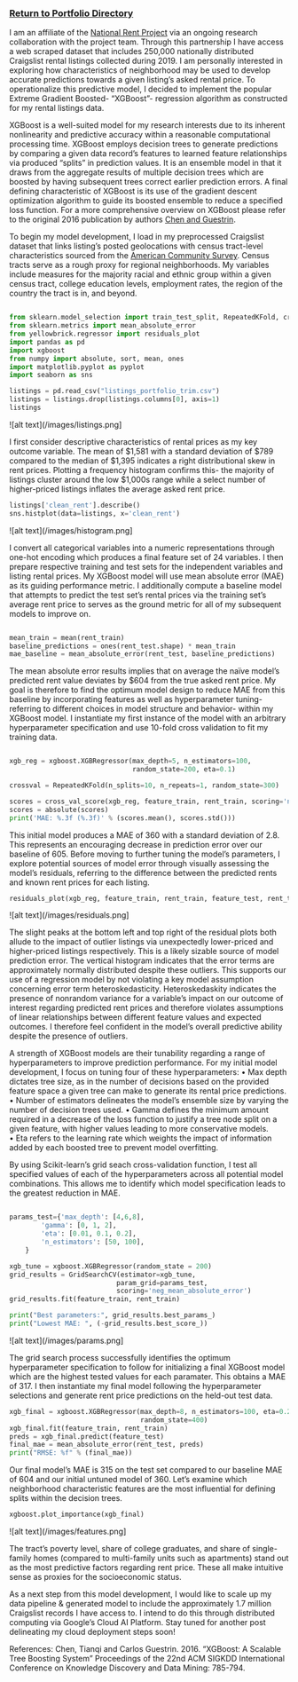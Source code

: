 ### [Return to Portfolio Directory](https://remypstewart.github.io/)

I am an affiliate of the [National Rent Project](https://national-rent.github.io/) via an ongoing research collaboration with the project team. Through this partnership I have access a web scraped dataset that includes 250,000 nationally distributed Craigslist rental listings collected during 2019. I am personally interested in exploring how characteristics of neighborhood may be used to develop accurate predictions towards a given listing’s asked rental price. To operationalize this predictive model, I decided to implement the popular Extreme Gradient Boosted- “XGBoost”- regression algorithm as constructed for my rental listings data. 

XGBoost is a well-suited model for my research interests due to its inherent nonlinearity and predictive accuracy within a reasonable computational processing time.  XGBoost employs decision trees to generate predictions by comparing a given data record’s features to learned feature relationships via produced “splits” in prediction values. It is an ensemble model in that it draws from the aggregate results of multiple decision trees which are boosted by having subsequent trees correct earlier prediction errors. A final defining characteristic of XGBoost is its use of the gradient descent optimization algorithm to guide its boosted ensemble to reduce a specified loss function. For a more comprehensive overview on XGBoost please refer to the original 2016 publication by authors [Chen and Guestrin](https://dl.acm.org/doi/10.1145/2939672.2939785).

To begin my model development, I load in my preprocessed Craigslist dataset that links listing’s posted geolocations with census tract-level characteristics sourced from the [American Community Survey]( https://www.census.gov/programs-surveys/acs). Census tracts serve as a rough proxy for regional neighborhoods. My variables include measures for the majority racial and ethnic group within a given census tract, college education levels, employment rates, the region of the country the tract is in, and beyond. 

``` python

from sklearn.model_selection import train_test_split, RepeatedKFold, cross_val_score, GridSearchCV
from sklearn.metrics import mean_absolute_error
from yellowbrick.regressor import residuals_plot
import pandas as pd
import xgboost
from numpy import absolute, sort, mean, ones
import matplotlib.pyplot as pyplot
import seaborn as sns

listings = pd.read_csv("listings_portfolio_trim.csv")
listings = listings.drop(listings.columns[0], axis=1)
listings
```
![alt text](/images/listings.png]

I first consider descriptive characteristics of rental prices as my key outcome variable. The mean of $1,581 with a standard deviation of  $789 compared to the median of $1,395 indicates a right distributional skew in rent prices. Plotting a frequency histogram confirms this- the majority of listings cluster around the low $1,000s range while a select number of higher-priced listings inflates the average asked rent price. 

``` python
listings['clean_rent'].describe()
sns.histplot(data=listings, x='clean_rent')
```
![alt text](/images/histogram.png]

I convert all categorical variables into a numeric representations through one-hot encoding which produces a final feature set of 24 variables. I then prepare respective training and test sets for the independent variables and listing rental prices. My XGBoost model will use mean absolute error (MAE) as its guiding performance metric. I additionally compute a baseline model that attempts to predict the test set’s rental prices via the training set’s average rent price to serves as the ground metric for all of my subsequent models to improve on. 

``` python

mean_train = mean(rent_train)
baseline_predictions = ones(rent_test.shape) * mean_train
mae_baseline = mean_absolute_error(rent_test, baseline_predictions)
```

The mean absolute error results implies that on average the naïve model’s predicted rent value deviates by $604 from the true asked rent price. My goal is therefore to find the optimum model design to reduce MAE from this baseline by incorporating features as well as hyperparameter tuning- referring to different choices in model structure and behavior- within my XGBoost model. I instantiate my first instance of the model with an arbitrary hyperparameter specification and use 10-fold cross validation to fit my training data. 

``` python

xgb_reg = xgboost.XGBRegressor(max_depth=5, n_estimators=100,
                               random_state=200, eta=0.1)

crossval = RepeatedKFold(n_splits=10, n_repeats=1, random_state=300)

scores = cross_val_score(xgb_reg, feature_train, rent_train, scoring='neg_mean_absolute_error', cv=crossval, n_jobs=-1)
scores = absolute(scores)
print('MAE: %.3f (%.3f)' % (scores.mean(), scores.std()))
```

This initial model produces a MAE of 360 with a standard deviation of 2.8. This represents an encouraging decrease in prediction error over our baseline of 605. Before moving to further tuning the model’s parameters, I explore potential sources of model error through visually assessing the model’s residuals, referring to the difference between the predicted rents and known rent prices for each listing. 

``` python
residuals_plot(xgb_reg, feature_train, rent_train, feature_test, rent_test)
```
![alt text](/images/residuals.png]

The slight peaks at the bottom left and top right of the residual plots both allude to the impact of outlier listings via unexpectedly lower-priced and higher-priced listings respectively. This is a likely sizable source of model prediction error. The vertical histogram indicates that the error terms are approximately normally distributed despite these outliers. This supports our use of a regression model by not violating a key model assumption concerning error term heteroskedasticity. Heteroskedaskity indicates the presence of nonrandom variance for a variable’s impact on our outcome of interest regarding predicted rent prices and therefore violates assumptions of linear relationships between different feature values and expected outcomes. I therefore feel confident in the model’s overall predictive ability despite the presence of outliers. 

A strength of XGBoost models are their tunability regarding a range of hyperparameters to improve prediction performance. For my initial model development, I focus on tuning four of these hyperparameters:
•	Max depth dictates tree size, as in the number of decisions based on the provided feature space a given tree can make to generate its rental price predictions. 
•	Number of estimators delineates the model’s ensemble size by varying the number of decision trees used.
•	Gamma defines the minimum amount required in a decrease of the loss function to justify a tree node split on a given feature, with higher values leading to more conservative models.  
•	Eta refers to the learning rate which weights the impact of information added by each boosted tree to prevent model overfitting. 

By using Scikit-learn’s grid seach cross-validation function, I test all specified values of each of the hyperparameters across all potential model combinations. This allows me to identify which model specification leads to the greatest reduction in MAE.  

``` python

params_test={'max_depth': [4,6,8],
        'gamma': [0, 1, 2],
        'eta': [0.01, 0.1, 0.2],
        'n_estimators': [50, 100],
    }

xgb_tune = xgboost.XGBRegressor(random_state = 200)
grid_results = GridSearchCV(estimator=xgb_tune,
                           param_grid=params_test,
                           scoring='neg_mean_absolute_error')
grid_results.fit(feature_train, rent_train)

print("Best parameters:", grid_results.best_params_)
print("Lowest MAE: ", (-grid_results.best_score_))
```
![alt text](/images/params.png]

The grid search process successfully identifies the optimum hyperparameter specification to follow for initializing a final XGBoost model which are the highest tested values for each paramater. This obtains a MAE of 317. I then instantiate my final model following the hyperparameter selections and generate rent price predictions on the held-out test data.

``` python
xgb_final = xgboost.XGBRegressor(max_depth=8, n_estimators=100, eta=0.2, gamma=2,
                                 random_state=400)
xgb_final.fit(feature_train, rent_train)
preds = xgb_final.predict(feature_test)
final_mae = mean_absolute_error(rent_test, preds)
print("RMSE: %f" % (final_mae))
```

Our final model’s MAE is 315 on the test set compared to our baseline MAE of 604 and our initial untuned model of 360. Let’s examine which neighborhood characteristic features are the most influential for defining splits within the decision trees. 

``` python
xgboost.plot_importance(xgb_final)
```
![alt text](/images/features.png]

The tract’s poverty level, share of college graduates, and share of single-family homes (compared to multi-family units such as apartments) stand out as the most predictive factors regarding rent price. These all make intuitive sense as proxies for the socioeconomic status. 

As a next step from this model development, I would like to scale up my data pipeline & generated model to include the approximately 1.7 million Craigslist records I have access to. I intend to do this through distributed computing via Google’s Cloud AI Platform. Stay tuned for another post delineating my cloud deployment steps soon!

References:
Chen, Tianqi and Carlos Guestrin. 2016. “XGBoost: A Scalable Tree Boosting System” Proceedings of the 22nd ACM SIGKDD International Conference on Knowledge Discovery and Data Mining: 785-794. 

